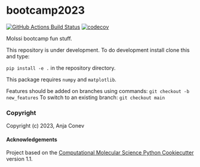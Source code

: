bootcamp2023
==============================
[//]: # (Badges)
[![GitHub Actions Build Status](https://github.com/REPLACE_WITH_OWNER_ACCOUNT/bootcamp2023/workflows/CI/badge.svg)](https://github.com/REPLACE_WITH_OWNER_ACCOUNT/bootcamp2023/actions?query=workflow%3ACI)
[![codecov](https://codecov.io/gh/REPLACE_WITH_OWNER_ACCOUNT/bootcamp2023/branch/main/graph/badge.svg)](https://codecov.io/gh/REPLACE_WITH_OWNER_ACCOUNT/bootcamp2023/branch/main)


Molssi bootcamp fun stuff.

This repository is under development.
To do development install clone this and type:

`pip install -e .`
in the repository directory.

This package requires  `numpy` and `matplotlib`.

Features should be added on branches using commands:
`git checkout -b new_features`
To switch to an existing branch:
`git checkout main`


### Copyright

Copyright (c) 2023, Anja Conev


#### Acknowledgements
 
Project based on the 
[Computational Molecular Science Python Cookiecutter](https://github.com/molssi/cookiecutter-cms) version 1.1.
